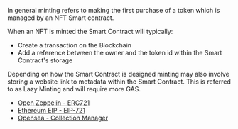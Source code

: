 In general minting refers to making the first purchase of a token which is managed
by an NFT Smart contract.

When an NFT is minted the Smart Contract will typically:
-   Create a transaction on the Blockchain
-   Add a reference between the owner and the token id within the Smart Contract's storage

Depending on how the Smart Contract is designed minting may also involve storing
a website link to metadata within the Smart Contract. This is referred to as Lazy Minting
and will require more GAS.

-   [Open Zeppelin - ERC721](https://github.com/OpenZeppelin/openzeppelin-contracts/blob/master/contracts/token/ERC721/ERC721.sol#L279)
-   [Ethereum EIP - EIP-721](https://eips.ethereum.org/EIPS/eip-721)
-   [Opensea - Collection Manager](https://opensea.io/blog/announcements/introducing-the-collection-manager/)
